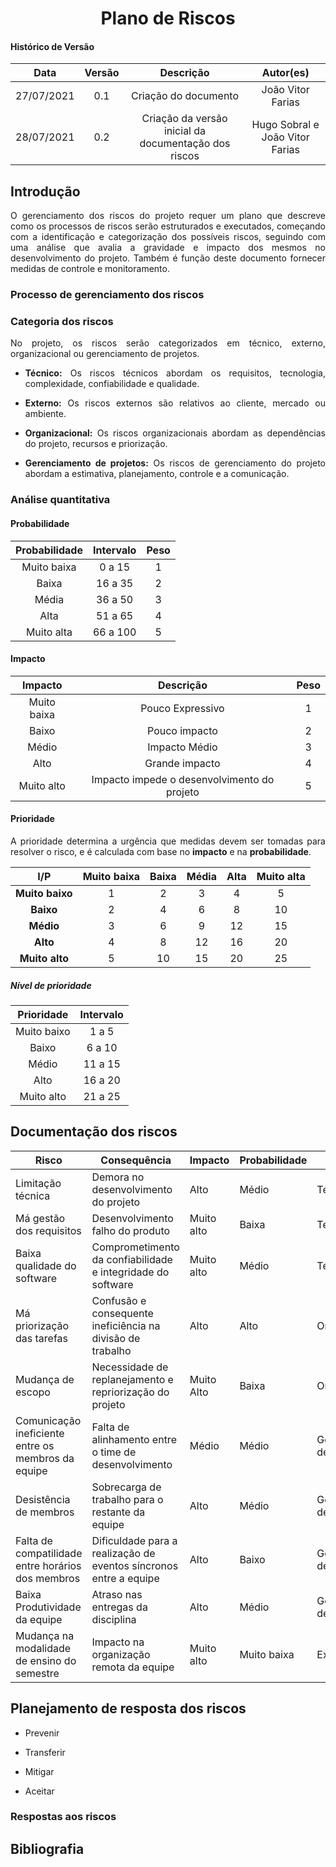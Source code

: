 # <center> Plano de Riscos

#### Histórico de Versão

|    Data    | Versão |      Descrição       |     Autor(es)     |
| :--------: | :----: | :------------------: | :---------------: |
| 27/07/2021 |  0.1   | Criação do documento | João Vitor Farias |
| 28/07/2021 |  0.2   | Criação da versão inicial da documentação dos riscos | Hugo Sobral e João Vitor Farias | 

<div align="justify">

## Introdução

O gerenciamento dos riscos do projeto requer um plano que descreve como os processos de riscos serão estruturados e executados, começando com a identificação e categorização dos possíveis riscos, seguindo com uma análise que avalia a gravidade e impacto dos mesmos no desenvolvimento do projeto. Também é função deste documento fornecer medidas de controle e monitoramento.

### Processo de gerenciamento dos riscos

### Categoria dos riscos

No projeto, os riscos serão categorizados em técnico, externo, organizacional ou gerenciamento de projetos.

- **Técnico:** Os riscos técnicos abordam os requisitos, tecnologia, complexidade, confiabilidade e qualidade.

- **Externo:** Os riscos externos são relativos ao cliente, mercado ou ambiente.

- **Organizacional:** Os riscos organizacionais abordam as dependências do projeto, recursos e priorização.

- **Gerenciamento de projetos:** Os riscos de gerenciamento do projeto abordam a estimativa, planejamento, controle e a comunicação.

### Análise quantitativa


#### Probabilidade

| Probabilidade | Intervalo | Peso |
| :-----------: | :-------: | :--: |
|  Muito baixa  |  0 a 15   |  1   |
|     Baixa     |  16 a 35  |  2   |
|     Média     |  36 a 50  |  3   |
|     Alta      |  51 a 65  |  4   |
|  Muito alta   | 66 a 100  |  5   |

#### Impacto

|   Impacto   |                  Descrição                  | Peso |
| :---------: | :-----------------------------------------: | :--: |
| Muito baixa |              Pouco Expressivo               |  1   |
|    Baixo    |                Pouco impacto                |  2   |
|    Médio    |                Impacto Médio                |  3   |
|    Alto     |               Grande impacto                |  4   |
| Muito alto  | Impacto impede o desenvolvimento do projeto |  5   |

#### Prioridade

A prioridade determina a urgência que medidas devem ser tomadas para resolver o risco, e é calculada com base no **impacto** e na **probabilidade**.

|       I/P       | Muito baixa | Baixa | Média | Alta | Muito alta |
| :-------------: | :---------: | :---: | :---: | :--: | :--------: |
| **Muito baixo** |      1      |   2   |   3   |  4   |     5      |
|    **Baixo**    |      2      |   4   |   6   |  8   |     10     |
|    **Médio**    |      3      |   6   |   9   |  12  |     15     |
|    **Alto**     |      4      |   8   |  12   |  16  |     20     |
| **Muito alto**  |      5      |  10   |  15   |  20  |     25     |

##### Nível de prioridade

| Prioridade  | Intervalo |
| :---------: | :-------: |
| Muito baixo |   1 a 5   |
|    Baixo    |  6 a 10   |
|    Médio    |  11 a 15  |
|    Alto     |  16 a 20  |
| Muito alto  |  21 a 25  |

## Documentação dos riscos

| Risco                       | Consequência | Impacto | Probabilidade | Tipo |
| -----                       | ------------ | ------- | ------------- | ---- |
| Limitação técnica           | Demora no desenvolvimento do projeto                                        | Alto       | Médio | Técnico |
| Má gestão dos requisitos    | Desenvolvimento falho do produto                                            | Muito alto | Baixa | Técnico |
| Baixa qualidade do software | Comprometimento da confiabilidade e integridade do software                 | Muito alto | Médio | Técnico |
| Má priorização das tarefas  | Confusão e consequente ineficiência na divisão de trabalho                  | Alto       | Alto  | Organizacional |
| Mudança de escopo | Necessidade de replanejamento e repriorização do projeto | Muito Alto | Baixa | Organizacional |
| Comunicação ineficiente entre os membros da equipe | Falta de alinhamento entre o time de desenvolvimento | Médio      | Médio | Gerenciamento de projeto |
| Desistência de membros | Sobrecarga de trabalho para o restante da equipe | Alto | Médio | Gerenciamento de projeto |
| Falta de compatilidade entre horários dos membros | Dificuldade para a realização de eventos síncronos entre a equipe | Alto | Baixo | Gerenciamento de projeto |
| Baixa Produtividade da equipe | Atraso nas entregas da disciplina | Alto | Médio | Gerenciamento de projeto |
| Mudança na modalidade de ensino do semestre | Impacto na organização remota da equipe | Muito alto | Muito baixa | Externo |

## Planejamento de resposta dos riscos

- Prevenir

- Transferir

- Mitigar

* Aceitar

### Respostas aos riscos

## Bibliografia
